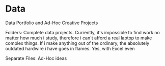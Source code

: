 # Data
Data Portfolio and Ad-Hoc Creative Projects 

Folders: Complete data projects. Currently, it's impossible to find work no matter how much i study, therefore i can't afford a real laptop to make complex things. If i make anything out of the ordinary, the absolutely outdated hardwire i have goes in flames. Yes, with Excel even

Separate Files: Ad-Hoc ideas
